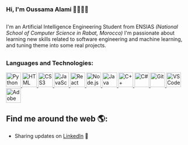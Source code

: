 ### Hi, I'm Oussama Alami 👋👩🏾‍💻

##
I'm an Artificial Intelligence Engineering Student from ENSIAS <i>(National School of Computer Science in Rabat, Morocco)</i> I'm passionate about learning new skills related to software engineering and machine learning, and tuning theme into some real projects.
##

### **Languages and Technologies:**
<p float="left">
 <a href="https://www.python.org/">
<img alt="Python" src="https://devstickers.com/assets/img/pro/p3jo.png" width="40">
  </a>
 <a href="https://en.wikipedia.org/wiki/HTML">
<img alt="HTML" src="https://devstickers.com/assets/img/pro/iqm9.png" width="40">
  </a>
 <a href="https://en.wikipedia.org/wiki/CSS">
<img alt="CSS3" src="https://devstickers.com/assets/img/pro/8pnd.png" width="40">
  </a>
 <a href="https://en.wikipedia.org/wiki/JavaScript">
<img alt="JavaScript" src="https://devstickers.com/assets/img/pro/i4eg.png" width="40">
  </a>
 <a href="https://reactjs.org/">
<img alt="React" src="https://devstickers.com/assets/img/pro/z392.png" width="40">
  </a>
 <a href="https://nodejs.org/en/">
<img alt="Node.js" src="https://devstickers.com/assets/img/pro/iuw5.png" width="40">
  </a>
 <a href="https://www.java.com/">
<img alt="Java" src="https://devstickers.com/assets/img/pro/7kaq.png" width="40">
  </a>
 <a href="https://en.wikipedia.org/wiki/CPP">
<img alt="C++" src="https://devstickers.com/assets/img/pro/35k9.png" width="40">
  </a>
 <a href="https://en.wikipedia.org/wiki/C_Sharp_(programming_language)">
<img alt="C#" src="https://devstickers.com/assets/img/pro/2p4i.png" width="40">
  </a>
 <a href="https://git-scm.com/">
<img alt="Git" src="https://devstickers.com/assets/img/pro/apiv.png" width="40">
  </a>
 <a href="https://code.visualstudio.com/">
<img alt="VS Code" src="https://devstickers.com/assets/img/pro/saxu.png" width="40">
  </a>
 <a href="https://www.adobe.com/products/photoshop.html">
<img alt="Adobe Photoshop" src="https://devstickers.com/assets/img/pro/k176.png" width="40">
  </a>
</p>

##
## Find me around the web 🌎:
- Sharing updates on <a href="https://www.linkedin.com/in/oussama2ia/">LinkedIn</a> 💼
